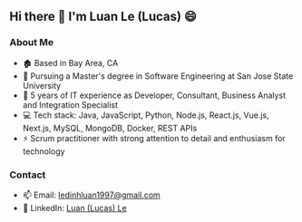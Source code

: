## Hi there 👋 I'm Luan Le (Lucas) 😄

### About Me
- 🏚️ Based in Bay Area, CA 
- 🌱 Pursuing a Master's degree in Software Engineering at San Jose State University
- 💼 5 years of IT experience as Developer, Consultant, Business Analyst and Integration Specialist
- 💻 Tech stack: Java, JavaScript, Python, Node.js, React.js, Vue.js, Next.js, MySQL, MongoDB, Docker, REST APIs
- ⚡ Scrum practitioner with strong attention to detail and enthusiasm for technology

### Contact
- 📫 Email: ledinhluan1997@gmail.com
- 🔗 LinkedIn: [Luan (Lucas) Le](https://www.linkedin.com/in/luan-d-le)
